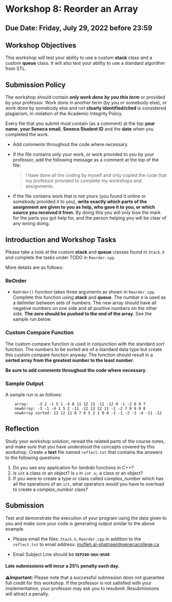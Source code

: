 # Workshop 8:  Reorder an Array
## Due Date: Friday, July 29, 2022 before 23:59
## Workshop Objectives  
This workshop will test your ability to use a custom **stack** class and a custom **queue** class. It will also test your ability to use a standard algorithm from STL.


## Submission Policy
The workshop should contain ***only work done by you this term*** or provided by your professor.  Work done in another term (by you or somebody else), or work done by somebody else and not **clearly identified/cited** is considered plagiarism, in violation of the Academic Integrity Policy.

Every file that you submit must contain (as a comment) at the top **your name**, **your Seneca email**, **Seneca Student ID** and the **date** when you completed the work.

- Add comments throughout the code where necessary.

- If the file contains only your work, or work provided to you by your professor, add the following message as a comment at the top of the file:

    > I have done all the coding by myself and only copied the code that my professor provided to complete my workshops and assignments.

- If the file contains work that is not yours (you found it online or somebody provided it to you), **write exactly which parts of the assignment are given to you as help, who gave it to you, or which source you received it from.**  By doing this you will only lose the mark for the parts you got help for, and the person helping you will be clear of any wrong doing.

## Introduction and Workshop Tasks
Please take a look at the custom **stack** and **queue** classes found in `Stack.h` and complete the tasks under TODO in `Reorder.cpp`.

More details are as follows:

### ReOrder

- `ReOrder()` function takes three arguments as shown in `Reorder.cpp`. Complete this function using **stack** and **queue**. The number `0` is used as a delimiter between sets of numbers. The new array should have all negative numbers on one side and all positive numbers on the other side. **The zero should be pushed to the end of the array**. See the sample run below.


### Custom Compare Function

The custom compare function is used in conjunction with the standard *sort* function. The numbers to be sorted are of a standard data type but create this custom compare function anyway. The function should result in a **sorted array from the greatest number to the least number**.



**Be sure to add comments throughout the code where necessary.**

### Sample Output
A sample run is as follows:
```
    array:    -3 2 -1 5 1 -4 0 11 12 13 -11 -12 0 -1 -2 6 8 7
    newArray: -3 -1 -4 1 5 2 -11 -12 13 12 11 -1 -2 7 8 6 0 0
    newArray sorted: 13 12 11 8 7 6 5 2 1 0 0 -1 -1 -2 -3 -4 -11 -12
```

## Reflection
Study your workshop solution, reread the related parts of the course notes, and make sure that you have understood the concepts covered by this workshop.
Create a **text** file named `reflect.txt` that contains the answers to the following questions 

1. Do you see any application for *lambda* functions in C++?
2. Is `int` a class or an object? Is `a` in `int a;` a class or an object?
3. If you were to create a type or class called *complex_number* which has all the operations of an `int`, what operators would you have to overload to create a *complex_number* class?



## Submission

Test and demonstrate the execution of your program using the data given to you and make sure your code is generating output similar to the above example.



- Please email the files: `Stack.h`, `Reorder.cpp` in addition to the `reflect.txt` to email address: <mufleh.al-shatnawi@senecacollege.ca>

- Email Subject Line should be **`SEP200-NAA-WS08`**

####  Late submissions will incur a 25% penalty each day.

**:warning:Important:** Please note that a successful submission does not guarantee full credit for this workshop. If the professor is not satisfied with your implementation, your professor may ask you to resubmit. Resubmissions will attract a penalty.

